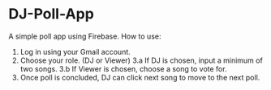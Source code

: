 # DJ-Poll-App
A simple poll app using Firebase.
How to use:
1. Log in using your Gmail account.
2. Choose your role. (DJ or Viewer)
3.a If DJ is chosen, input a minimum of two songs.
3.b If Viewer is chosen, choose a song to vote for.
4. Once poll is concluded, DJ can click next song to move to the next poll.
